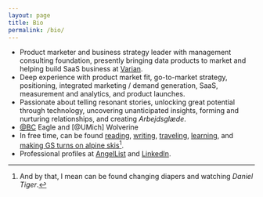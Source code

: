 ```yaml
---
layout: page
title: Bio
permalink: /bio/
---
```

- Product marketer and business strategy leader with management consulting foundation, presently bringing data products to market and helping build SaaS business at [Varian](https://varian.com/).
- Deep experience with product market fit, go-to-market strategy, positioning, integrated marketing / demand generation, SaaS, measurement and analytics, and product launches.
- Passionate about telling resonant stories, unlocking great potential through technology, uncovering unanticipated insights, forming and nurturing relationships, and creating *Arbejdsglæde*.
- [@BC](https://twitter.com/bostoncollege) Eagle and [@UMich] Wolverine
- In free time, can be found [reading](/books/), [writing](/blog/), [traveling](/travels/), [learning](/learning/), and [making GS turns on alpine skis](/skiing/)[^1].
- Professional profiles at <a href="https://angel.co/berens" target="_blank">AngelList</a> and <a href="https://linkedin.com/in/berensp" target="_blank">LinkedIn</a>.

[^1]: And by that, I mean can be found changing diapers and watching *Daniel Tiger*.